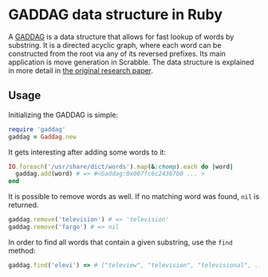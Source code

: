 # GADDAG data structure in Ruby

A [GADDAG](http://en.wikipedia.org/wiki/GADDAG) is a data structure that
allows for fast lookup of words by substring. It is a directed acyclic graph, where
each word can be constructed from the root via any of its reversed prefixes. Its main application
is move generation in Scrabble. The data structure is explained in more detail in
[the original research paper](http://www.ericsink.com/downloads/faster-scrabble-gordon.pdf).

## Usage

Initializing the GADDAG is simple:

```ruby
require 'gaddag'
gaddag = Gaddag.new
```

It gets interesting after adding some words to it:

```ruby
IO.foreach('/usr/share/dict/words').map(&:chomp).each do |word|
  gaddag.add(word) # => #<Gaddag:0x007fc6c24367b0 ... >
end
```

It is possible to remove words as well. If no matching word was found,
`nil` is returned.

```ruby
gaddag.remove('television') # => 'television'
gaddag.remove('fargo') # => nil
```

In order to find all words that contain a given substring,
use the `find` method:

```ruby
gaddag.find('elevi') => # ["teleview", "television", "televisional", ...]
```
